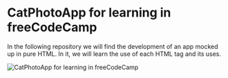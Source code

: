 # CatPhotoApp for learning in freeCodeCamp
In the following repository we will find the development of an app mocked up in pure HTML. In it, we will learn the use of each HTML tag and its uses.

<img src="https://github.com/josedavd-07/CatPhotoAppForFreeCodeCamp/assets/134252125/74e1f8c5-9017-41b4-a2f8-ff8633714ba2" alt="CatPhotoApp for learning in freeCodeCamp">

